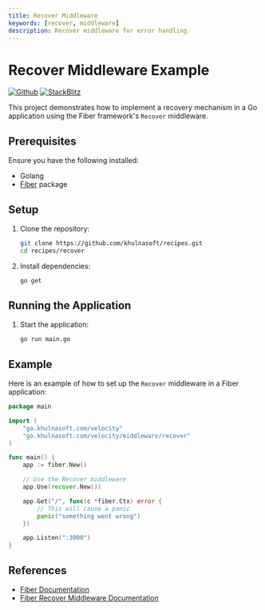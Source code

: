 ```yaml
---
title: Recover Middleware
keywords: [recover, middleware]
description: Recover middleware for error handling.
---
```


# Recover Middleware Example

[![Github](https://img.shields.io/static/v1?label=&message=Github&color=2ea44f&style=for-the-badge&logo=github)](https://github.com/khulnasoft/recipes/tree/master/recover) [![StackBlitz](https://img.shields.io/static/v1?label=&message=StackBlitz&color=2ea44f&style=for-the-badge&logo=StackBlitz)](https://stackblitz.com/github/khulnasoft/recipes/tree/master/recover)

This project demonstrates how to implement a recovery mechanism in a Go application using the Fiber framework's `Recover` middleware.

## Prerequisites

Ensure you have the following installed:

- Golang
- [Fiber](https://github.com/khulnasoft/fiber) package

## Setup

1. Clone the repository:
    ```sh
    git clone https://github.com/khulnasoft/recipes.git
    cd recipes/recover
    ```

2. Install dependencies:
    ```sh
    go get
    ```

## Running the Application

1. Start the application:
    ```sh
    go run main.go
    ```

## Example

Here is an example of how to set up the `Recover` middleware in a Fiber application:

```go
package main

import (
    "go.khulnasoft.com/velocity"
    "go.khulnasoft.com/velocity/middleware/recover"
)

func main() {
    app := fiber.New()

    // Use the Recover middleware
    app.Use(recover.New())

    app.Get("/", func(c *fiber.Ctx) error {
        // This will cause a panic
        panic("something went wrong")
    })

    app.Listen(":3000")
}
```

## References

- [Fiber Documentation](https://docs.khulnasoft.io)
- [Fiber Recover Middleware Documentation](https://docs.khulnasoft.io/api/middleware/recover)
